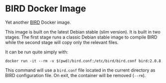 # BIRD Docker Image

Yet another [BIRD](https://bird.network.cz/) Docker image.

This image is built on the latest Debian stable (slim version). It is built in
two stages. The first stage runs a classic Debian stable image to compile BIRD
while the second stage will copy only the relevant files.

It can be run quite simply with:

```
docker run -it --rm -v $(pwd)/bird.conf:/etc/bird/bird.conf bird:2.0.8
```

This command will use a `bird.conf` file located in the current directory as
BIRD configuration file. On exit, the container will be removed (`--rm`).
